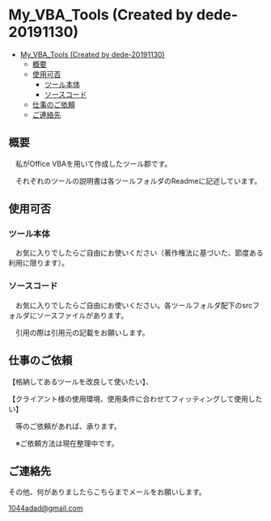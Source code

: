 # My_VBA_Tools (Created by dede-20191130)



<div class="toc">
  <ul>
    <li><a href="#My_VBA_Tools (Created by dede-20191130)">My_VBA_Tools (Created by dede-20191130)</a>
      <ul>
        <li><a href="#概要">概要</a></li>
        <li><a href="#使用可否">使用可否</a>
          <ul>
            <li><a href="#ツール本体">ツール本体</a></li>
            <li><a href="#ソースコード">ソースコード</a></li>
          </ul>
        </li>
        <li><a href="#仕事のご依頼">仕事のご依頼</a></li>
        <li><a href="#ご連絡先">ご連絡先</a></li>
      </ul>
    </li>
  </ul>
</div>



## 概要

　私がOffice VBAを用いて作成したツール郡です。

　それぞれのツールの説明書は各ツールフォルダのReadmeに記述しています。



## 使用可否

### ツール本体

　お気に入りでしたらご自由にお使いください（著作権法に基づいた、節度ある利用に限ります）。

### ソースコード

　お気に入りでしたらご自由にお使いください。各ツールフォルダ配下のsrcフォルダにソースファイルがあります。

　引用の際は引用元の記載をお願いします。



## 仕事のご依頼

【格納してあるツールを改良して使いたい】、

【クライアント様の使用環境、使用条件に合わせてフィッティングして使用したい】

　等のご依頼があれば、承ります。

　※ご依頼方法は現在整理中です。



## ご連絡先

その他、何がありましたらこちらまでメールをお願いします。

[1044adad@gmail.com](mailto:1044adad@gmail.com)